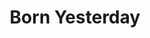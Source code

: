 ---
title: Born Yesterday
year: 1956
opening_date: 1956-09-05
closing_date: 1956-09-15
layout: productions
image:
image_caption:
image_credit:
playbill: 
category: 
Theatre: Theatre Jacksonville
Venue: Little Theatre
cast:
  Billie Dawn: Virgina Booker
  Harry Brock: Jack Somack
  Paul Verall: George Large
  Ed Devery: Hugh Henline
  Senator Norval Hedges: Frank Ridge
  Mrs. Hedges: Josephine DeZerne
  Eddie Brock: Michael Solimeno
  Assistant Manager: Bill Walter
  Helen: Leah Smith
  First Bellhop: Bob Kornegay
  Second Bellhop: Pat Thompson
  Manicurist: Joyce Spangler
  Barber: Robert Spangler
  Bootblack: Barry Henline
  Waiter: Robert Spangler
crew:
  Director: Richard G. Fallon
  Setting and Technical Direction: George A. Ramsey, Jr.
  Assistant Director:
    - Abbey Fink
    - Joseph DeZerne
  Stage Manager: Fred Raggett, Jr.
  Light Controls: Connie Henline
  Sound and Music: Bob Kornegay
  Wardrobe Chairman: Catherine Groves
  Wardrobe Assistant:
    - Libbi Whiteman
    - Dorothy Ewton
    - Mary Reeder
    - Ethel Winstead
    - Pat Robson
    - Hazel Miller
    - Annette Getzen
    - Leah Smith
    - Josephine DeZerne
    - Pat Beckford
  Make-up Chairman: Beverly Fink
  Make-up Assistant:
    - Jane Porter
    - Pat Eyster
    - Peggy Gift
    - Sue Fallon
    - Ena Large
    - Elaine Barnert
    - Connie Henline
  Properties Chairman: Louise Lee
  Properties Assistant:
    - Pat Jones
    - Virgina Harris
    - Margaret Lafferty
    - Mary Wallis
    - Esther Barnes
    - Carolita Rhoads
  Construction and Painting Chairman: Larry Zell
  Construction and Painting:
    - Margaret Burt
    - Abbey Fink
    - Beverly Fink
    - Claire Parks
    - Hayes Parks
    - Connie Henline
    - Hugh Henline
    - Bill Gibbs
    - Jane Bibb
    - Mel Barnert
    - Elaine Barnert
    - Bob Kornegay
    - Bruce Sheldon
    - Alice Wise
    - Libbi Whiteman
    - Barry Henline
    - Ellis Barnert
    - Sue Henderson
    - Pat Thompson
    - Arnold Resnick
    - Bill Tuggle
    - Happy Gift
    - Peggy Gift
    - Fred Raggett, Jr.
    - Louise Lee
    - Carolita Rhoads
    - Josephine DeZerne
    - Gwen Wheatley
    - David Wheatley
    - Polly Clendening
    - Esther Barnes
    - Rita Storz
    - Val O'Connor
    - Jan Meunier
    - Phil Meunier
    - Marion Conner
    - Fritz Ashworth
orchestra:
external_links:
---